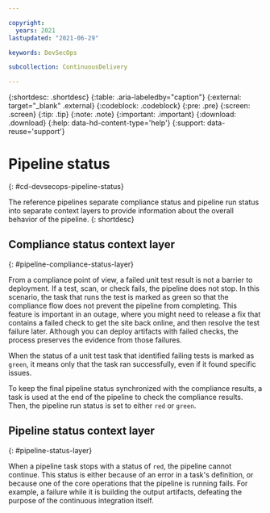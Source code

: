 ```yaml
---

copyright:
  years: 2021
lastupdated: "2021-06-29"

keywords: DevSecOps

subcollection: ContinuousDelivery

---
```


{:shortdesc: .shortdesc}
{:table: .aria-labeledby="caption"}
{:external: target="_blank" .external}
{:codeblock: .codeblock}
{:pre: .pre}
{:screen: .screen}
{:tip: .tip}
{:note: .note}
{:important: .important}
{:download: .download}
{:help: data-hd-content-type='help'}
{:support: data-reuse='support'}

# Pipeline status
{: #cd-devsecops-pipeline-status}

The reference pipelines separate compliance status and pipeline run status into separate context layers to provide information about the overall behavior of the pipeline.
{: shortdesc}

## Compliance status context layer
{: #pipeline-compliance-status-layer}

From a compliance point of view, a failed unit test result is not a barrier to deployment. If a test, scan, or check fails, the pipeline does not stop. In this scenario, the task that runs the test is marked as green so that the compliance flow does not prevent the pipeline from completing. This feature is important in an outage, where you might need to release a fix that contains a failed check to get the site back online, and then resolve the test failure later. Although you can deploy artifacts with failed checks, the process preserves the evidence from those failures. 

When the status of a unit test task that identified failing tests is marked as `green`, it means only that the task ran successfully, even if it found specific issues.

To keep the final pipeline status synchronized with the compliance results, a task is used at the end of the pipeline to check the compliance results. Then, the pipeline run status is set to either `red` or `green`.

## Pipeline status context layer
{: #pipeline-status-layer}

When a pipeline task stops with a status of `red`, the pipeline cannot continue. This status is either because of an error in a task's definition, or because one of the core operations that the pipeline is running fails. For example, a failure while it is building the output artifacts, defeating the purpose of the continuous integration itself.
